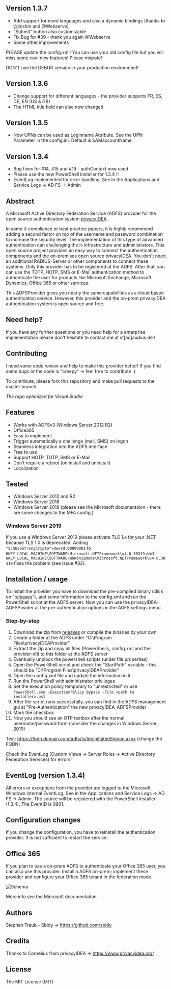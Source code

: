 ## Version 1.3.7
  - Add support for more languages and also a dynamic bindings (thanks to @jinshin and @Webserve)
  - "Submit" button also customizable
  - Fix Bug for #39 - thank you again @Webserve
  - Some other improvements
  
PLEASE update the config.xml! You can use your old config file but you will miss some cool new features! Please migrate!

DON'T use the DEBUG version in your production environment!

## Version 1.3.6
  - Change support for different languages - the provider supports FR, ES, DE, EN (US & GB)
  - The HTML title field can also now changed

## Version 1.3.5
  - Now UPNs can be used as Loginname Attribute. See the UPN-Parameter in the config.ini. Default is SAMaccountName. 

## Version 1.3.4 
  - Bug fixes for #14, #15 and #19 - authContext now used
  - Please use the new PowerShell installer for 1.3.4 !!
  - EventLog implemented for error handling. See in the Applications and Service Logs -> AD FS -> Admin

## Abstract
A Microsoft Active Directory Federation Service (ADFS) provider for the open source authentication system [privacyIDEA](https://www.privacyidea.org/).

In some it-compliance or best practice papers, it is highly recommend adding a second factor on top of the username and password combination to increase the security level.
The implementation of this type of advanced authentication can challenging the it-infrastructure and administrators.
This open source project provides an easy way to connect the authentication components and the on-premises open source privacyIDEA.
You don't need an additional RADIUS-Server or other components to connect these systems. Only this provider has to be registered at the ADFS.
After that, you can use the TOTP, HOTP, SMS or E-Mail authentication method to authenticate the user for products like Microsoft Exchange, Microsoft Dynamics, Office 365 or ohter services.

This ADFSProvider gives you nearly the same capabilities as a cloud based authentication service. However, this provider and the on-prem privacyIDEA authentication system is open source and free. 

## Need help? 
If you have any further questions or you need help for a enterprise implementation please don't hesitate to contact me at st[äd]audius.de !

## Contributing
I need some code review and help to make this provider better! If you find some bugs or the code is "creepy" -> feel free to contribute :)

To contribute, please fork this repository and make pull requests to the master branch.

*The repo optimized for Visual Studio*

## Features
- Works with ADFSv3 (Windows Server 2012 R2)
- Office365
- Easy to implement
- Trigger automatically a challenge (mail, SMS) on logon
- Seamless integration into the ADFS interface
- Free to use
- Support HOTP, TOTP, SMS or E-Mail
- Don’t require a reboot (on install and uninstall)
- Localization

## Tested
- Windows Server 2012 and R2
- Windows Server 2016
- Windows Server 2019 (please see the Microsoft documentaion - there are some changes to the MFA config.)

### Windows Server 2019
If you use a Windows Server 2019 please activate TLS 1.x for your .NET because TLS 1.0 is deprecated.
Adding `"SchUseStrongCrypto"=dword:00000001` to `HKEY_LOCAL_MACHINE\SOFTWARE\Microsoft.NETFramework\v4.0.30319`
and `HKEY_LOCAL_MACHINE\SOFTWARE\WOW6432Node\Microsoft.NETFramework\v4.0.30319` fixes the problem (see Issue #32).

## Installation / usage
To install the provider you have to download the pre-compiled binary (click on "[releases](https://github.com/sbidy/privacyIDEA-ADFSProvider/releases/)"), add some information to the config.xml and run the PowerShell script at the ADFS server. Now you can use the privacyIDEA-ADFSPovider at the pre-authentication options in the ADFS settings menu.

### Step-by-step
1. Download the zip from [releases](https://github.com/sbidy/privacyIDEA-ADFSProvider/releases/) or compile the binaries by your own
2. Create a folder at the ADFS under "C:\Program Files\privacyIDEAProvider\"
3. Extract the zip and copy all files (PowerShells, config.xml and the provider-dll) to this folder at the ADFS server
4. Eventually unblock the powershell scripts (under file properties)
5. Open the PowerShell script and check the "StartPath" variable - this should be "C:\Program Files\privacyIDEAProvider\"
6. Open the config.xml file and update the information in it
7. Run the PowerShell with administrator privileges
8. Set the execution policy temporary to "unrestricted" or use `PowerShell.exe -ExecutionPolicy Bypass -File <path to installer>.ps1`
9. After the script runs successfully, you can find in the ADFS management gui at "Pre-Authentication" the new privacyIDEA_ADFSProvider
10. Mark the checkbox
11. Now you should see an OTP textbox after the normal username/password form (consider the changes in Windows Server 2019) 

Test: https://fqdn.domain.com/adfs/ls/IdpInitiatedSignon.aspx (change the FQDN)

Check the EventLog (Custom Views -> Server Roles -> Active Directory Federation Services) for errors!

## EventLog (version 1.3.4)
All errors or exceptions from the provider are logged to the Microsoft Windows internal EventLog.
See in the Applications and Service Logs -> AD FS -> Admin. The source will be registered with the PowerShell installer (1.3.4).
The EventID is 9901.

## Configuration changes 
If you change the configuration, you have to reinstall the authentication provider.
It is not sufficient to restart the service.

## Office 365
If you plan to use a on-prem ADFS to authenticate your Office 365 user, you can also use this provider.
Install a ADFS on-prem; implement these provider and configure your Office 365 tenant in the federation mode.

![Schema](https://raw.githubusercontent.com/sbidy/privacyIDEA-ADFSProvider/master/drawing.png)

More info see the Microsoft documentation.

## Authors
Stephan Traub - Sbidy -> https://github.com/sbidy

## Credits
Thanks to Cornelius from privacyIDEA -> https://www.privacyidea.org/

## License
The MIT License (MIT)
